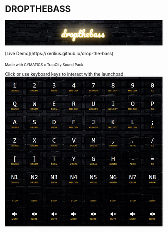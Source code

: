# DROPTHEBASS
![Drop the Bass](./static/img/droptheb-banner.JPG)
<p> [Live Demo](https://xerilius.github.io/drop-the-bass) </p>
<sub>Made with CYMATICS x TrapCity Sound Pack</sub>

Click or use keyboard keys to interact with the launchpad.
![Launchpad](./static/img/8x8launchpad.JPG)